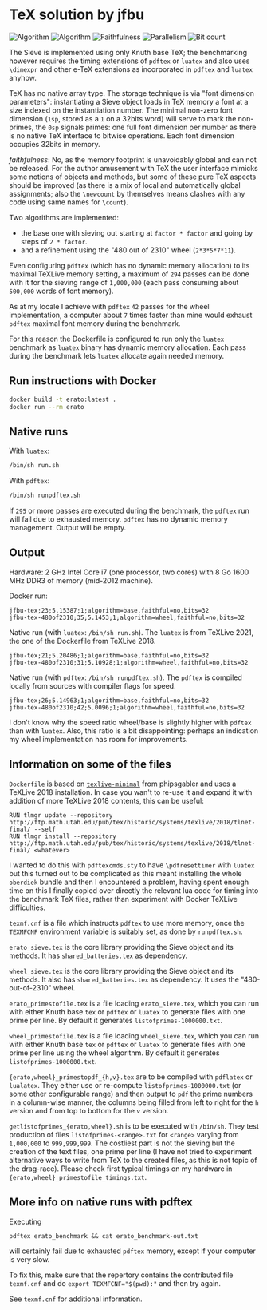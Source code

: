 # TeX solution by jfbu

![Algorithm](https://img.shields.io/badge/Algorithm-base-green)
![Algorithm](https://img.shields.io/badge/Algorithm-wheel-yellowgreen)
![Faithfulness](https://img.shields.io/badge/Faithful-no-yellowgreen)
![Parallelism](https://img.shields.io/badge/Parallel-no-green)
![Bit count](https://img.shields.io/badge/Bits-32-yellowgreen)

The Sieve is implemented using only Knuth base TeX; the benchmarking however
requires the timing extensions of `pdftex` or `luatex` and also uses
`\dimexpr` and other e-TeX extensions as incorporated in `pdftex` and `luatex`
anyhow.

TeX has no native array type.  The storage technique is via "font dimension
parameters": instantiating a Sieve object loads in TeX memory a font at a size
indexed on the instantiation number.  The minimal non-zero font dimension (`1sp`, stored as a `1` on a 32bits word) will serve to mark
the non-primes, the `0sp` signals primes: one full font dimension per number as there is no native TeX
interface to bitwise operations.  Each font dimension occupies 32bits in memory.

*faithfulness*: No, as the memory footprint is unavoidably global and can not
be released.  For the author amusement with TeX the user interface mimicks
some notions of objects and methods, but some of these pure TeX aspects
should be improved (as there is a mix of local and automatically global
assignments; also the `\newcount` by themselves means clashes with
any code using same names for `\count`).

Two algorithms are implemented:

- the base one with sieving out starting at `factor * factor`
and going by steps of `2 * factor`.
- and a refinement using the "480 out of 2310" wheel (`2*3*5*7*11`).

Even configuring `pdftex` (which has no dynamic memory allocation) to its
maximal TeXLive memory setting, a maximum of `294` passes can be done with it
for the sieving range of `1,000,000` (each pass consuming about `500,000`
words of font memory).

As at my locale I achieve with `pdftex` `42` passes for the wheel
implementation, a computer about
`7` times faster than mine would exhaust `pdftex` maximal font memory during
the benchmark.

For this reason the Dockerfile is configured to run only the `luatex`
benchmark as `luatex` binary has dynamic memory allocation.  Each pass during
the benchmark lets `luatex` allocate again needed memory.


## Run instructions with Docker

```bash
docker build -t erato:latest .
docker run --rm erato
```

## Native runs

With `luatex`:

```bash
/bin/sh run.sh
```

With `pdftex`:

```bash
/bin/sh runpdftex.sh
```

If `295` or more passes are executed during the benchmark,
the `pdftex` run will fail due to exhausted memory.
`pdftex` has no dynamic memory management. Output will be empty.


## Output

Hardware: 2 GHz Intel Core i7 (one processor, two cores) with 8 Go 1600 MHz
DDR3 of memory (mid-2012 machine).

Docker run:

```
jfbu-tex;23;5.15387;1;algorithm=base,faithful=no,bits=32
jfbu-tex-480of2310;35;5.1453;1;algorithm=wheel,faithful=no,bits=32
```

Native run (with `luatex`: `/bin/sh run.sh`). The `luatex` is from TeXLive 2021,
the one of the Dockerfile from TeXLive 2018.

```
jfbu-tex;21;5.20486;1;algorithm=base,faithful=no,bits=32
jfbu-tex-480of2310;31;5.10928;1;algorithm=wheel,faithful=no,bits=32
```

Native run (with `pdftex`: `/bin/sh runpdftex.sh`). The `pdftex` is compiled
locally from sources with compiler flags for speed.

```
jfbu-tex;26;5.14963;1;algorithm=base,faithful=no,bits=32
jfbu-tex-480of2310;42;5.0096;1;algorithm=wheel,faithful=no,bits=32
```

I don't know why the speed ratio wheel/base is slightly higher with `pdftex`
than with `luatex`. Also, this ratio is a bit disappointing: perhaps an
indication my wheel implementation has room for improvements.

## Information on some of the files

`Dockerfile` is based on
[`texlive-minimal`](https://hub.docker.com/r/phipsgabler/texlive-minimal) from
phipsgabler and uses a TeXLive 2018 installation.  In case you wan't to re-use it and expand it with addition of more TeXLive 2018 contents, this can be useful:

```
RUN tlmgr update --repository http://ftp.math.utah.edu/pub/tex/historic/systems/texlive/2018/tlnet-final/ --self
RUN tlmgr install --repository http://ftp.math.utah.edu/pub/tex/historic/systems/texlive/2018/tlnet-final/ <whatever>
```

I wanted to do this with `pdftexcmds.sty` to have `\pdfresettimer` with
`luatex` but this turned out to be complicated as this meant installing the
whole `oberdiek` bundle and then I encountered a problem, having spent enough
time on this I finally copied over directly the relevant lua code for timing
into the benchmark TeX files, rather than experiment with Docker TeXLive
difficulties.

`texmf.cnf` is a file which instructs `pdftex` to use more memory, once
the `TEXMFCNF` environment variable is suitably set, as done by `runpdftex.sh`.

`erato_sieve.tex` is the core library providing the Sieve object and its
methods. It has `shared_batteries.tex` as dependency.

`wheel_sieve.tex` is the core library providing the Sieve object and its
methods. It also has `shared_batteries.tex` as dependency. It uses the
"480-out-of-2310" wheel.

`erato_primestofile.tex` is a file loading `erato_sieve.tex`, which you can run
with either Knuth base `tex` or `pdftex` or `luatex` to generate files with
one prime per line.  By default it generates `listofprimes-1000000.txt`.

`wheel_primestofile.tex` is a file loading `wheel_sieve.tex`, which you can run
with either Knuth base `tex` or `pdftex` or `luatex` to generate files with
one prime per line using the wheel algorithm.
By default it generates `listofprimes-1000000.txt`.

`{erato,wheel}_primestopdf_{h,v}.tex` are to be compiled with `pdflatex` or
`lualatex`.  They either use or re-compute `listofprimes-1000000.txt` (or some
other configurable range) and then output to `pdf` the prime numbers in a
column-wise manner, the columns being filled from left to right for the `h`
version and from top to bottom for the `v` version.

`getlistofprimes_{erato,wheel}.sh` is to be executed with `/bin/sh`. They test
production of files `listofprimes-<range>.txt` for `<range>` varying from
`1,000,000` to `999,999,999`.  The costliest part is not the sieving but the
creation of the text files, one prime per line (I have not tried to experiment
alternative ways to write from TeX to the created files, as this is not topic
of the drag-race).  Please check first typical timings on my hardware in
`{erato,wheel}_primestofile_timings.txt`.


## More info on native runs with pdftex

Executing

```
pdftex erato_benchmark && cat erato_benchmark-out.txt
```

will certainly fail due to exhausted `pdftex` memory, except if your computer is very slow.

To fix this, make sure that the repertory contains the contributed file
`texmf.cnf` and do `export TEXMFCNF="$(pwd):"` and then try again.

See `texmf.cnf` for additional information.
